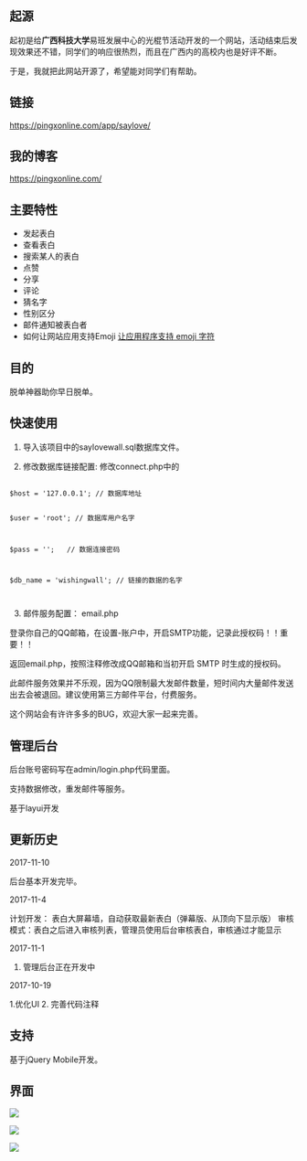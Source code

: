## 起源
起初是给**广西科技大学**易班发展中心的光棍节活动开发的一个网站，活动结束后发现效果还不错，同学们的响应很热烈，而且在广西内的高校内也是好评不断。

于是，我就把此网站开源了，希望能对同学们有帮助。

## 链接
https://pingxonline.com/app/saylove/

## 我的博客
https://pingxonline.com/

## 主要特性
- 发起表白
- 查看表白
- 搜索某人的表白
- 点赞
- 分享
- 评论
- 猜名字
- 性别区分
- 邮件通知被表白者
- 如何让网站应用支持Emoji 
[让应用程序支持 emoji 字符](https://www.liaoxuefeng.com/article/00145803336427519ae82a6c5b5474682c0c4ba5b47fb33000)
## 目的
脱单神器助你早日脱单。

## 快速使用
1. 导入该项目中的saylovewall.sql数据库文件。

2. 修改数据库链接配置:
      修改connect.php中的


<code>        
$host = '127.0.0.1'; // 数据库地址

$user = 'root';  // 数据库用户名字

$pass = '';   // 数据连接密码

$db_name = 'wishingwall'; // 链接的数据的名字

</code>

  
3. 邮件服务配置： email.php

  登录你自己的QQ邮箱，在设置-账户中，开启SMTP功能，记录此授权码！！重要！！

  返回email.php，按照注释修改成QQ邮箱和当初开启 SMTP 时生成的授权码。

  此邮件服务效果并不乐观，因为QQ限制最大发邮件数量，短时间内大量邮件发送出去会被退回。建议使用第三方邮件平台，付费服务。



这个网站会有许许多多的BUG，欢迎大家一起来完善。

## 管理后台

后台账号密码写在admin/login.php代码里面。

支持数据修改，重发邮件等服务。

基于layui开发

## 更新历史

2017-11-10

后台基本开发完毕。

2017-11-4

计划开发： 表白大屏幕墙，自动获取最新表白（弹幕版、从顶向下显示版）
审核模式：表白之后进入审核列表，管理员使用后台审核表白，审核通过才能显示


2017-11-1
1. 管理后台正在开发中


2017-10-19

1.优化UI
2. 完善代码注释
## 支持
基于jQuery Mobile开发。

## 界面

![](https://pingxonline.com/wp-content/uploads/2017/08/1.png)

![](https://pingxonline.com/wp-content/uploads/2017/08/2.png)

![](https://pingxonline.com/wp-content/uploads/2017/08/3.png)
